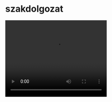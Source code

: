 # szakdolgozat
<video width="320" height="240" controls>
  <source src="https://github.com/felhasznalo/repo/blob/main/31ea744e-8fe9-4337-8cfc-b88448637631.mp4" type="video/mp4">
  Your browser does not support the video tag.
</video>
